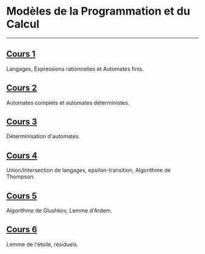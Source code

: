 # Modèles de la Programmation et du Calcul

---

## [Cours 1](./cours_1.md)
Langages, Expressions rationnelles et Automates finis.

## [Cours 2](./cours_2.md)
Automates complets et automates déterministes.

## [Cours 3](./cours_3.md)
Déterminisation d'automates.

## [Cours 4](./cours_4.md)
Union/Intersection de langages, epsilon-transition, Algorithme de Thompson.

## [Cours 5](./cours_5.md)
Algorithme de Glushkov, Lemme d'Ardem.

## [Cours 6](./cours_6.md)
Lemme de l'étoile, résiduels.
